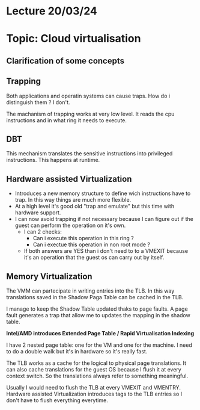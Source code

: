 # Lecture 20/03/24

# Topic: Cloud virtualisation

## Clarification of some concepts

## Trapping

Both applications and operatin systems can cause traps. How do i distinguish them ? I don't.

The machanism of trapping works at very low level. It reads the cpu instructions and in what ring it needs to execute.

## DBT

This mechanism translates the sensitive instructions into privileged instructions. This happens at runtime.

## Hardware assisted Virtualization

- Introduces a new memory structure to define wich instructions have to trap. In this way things are much more flexible.
- At a high level it's good old "trap and emulate" but this time with hardware support.
- I can now avoid trapping if not necessary because I can figure out if the guest can perform the operation on it's own.
    - I can 2 checks:
        - Can i execute this operation in this ring ?
        - Can i exectue this operation in non root mode ?
    - If both answers are YES than i don't need to to a VMEXIT because it's an operation that the guest os can carry out by itself.

## Memory Virtualization

The VMM can partecipate in writing entries into the TLB.
In this way translations saved in the Shadow Paga Table can be cached in the TLB.

I manage to keep the Shadow Table updated thaks to page faults.
A page fault generates a trap that allow me to updates the mapping in the shadow table.

**Intel/AMD introduces Extended Page Table / Rapid Virtualisation Indexing**

I have 2 nested page table: one for the VM and one for the machine. I need to do a double walk but it's in hardware so it's really fast.

The TLB works as a cache for the logical to physical page translations.
It can also cache translations for the guest OS because I flush it at every context switch. So the translations always refer to something meaningful.

Usually I would need to flush the TLB at every VMEXIT and VMENTRY. Hardware assisted Virtualization introduces tags to the TLB entries so I don't have to flush everything everytime.
